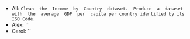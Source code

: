 - All: `Clean  the  Income  by  Country  dataset.  Produce  a  dataset  with  the  average  GDP  per 
capita per country identified by its ISO Code.`
- Alex: ``
- Carol: ``